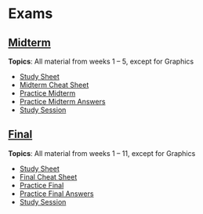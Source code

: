 # Exams
## [Midterm](midterm)
__Topics__: All material from weeks 1 – 5, except for Graphics
* [Study Sheet](midterm/study-sheet.md)
* [Midterm Cheat Sheet](midterm/midterm-cheat-sheet.md)
* [Practice Midterm](midterm/practice-midterm.md)
* [Practice Midterm Answers](midterm/practice-midterm-answers.md)
* [Study Session](midterm/study-session)

## [Final](final)
__Topics__: All material from weeks 1 – 11, except for Graphics
* [Study Sheet](final/study-sheet.md)
* [Final Cheat Sheet](final/final-cheat-sheet.md)
* [Practice Final](final/practice-final.md)
* [Practice Final Answers](final/practice-final-answers.md)
* [Study Session](final/study-session)
